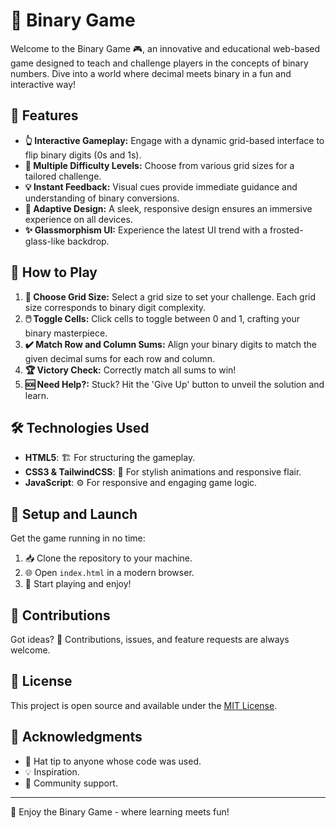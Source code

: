 # 🌟 Binary Game

Welcome to the Binary Game 🎮, an innovative and educational web-based game designed to teach and challenge players in the concepts of binary numbers. Dive into a world where decimal meets binary in a fun and interactive way!

## 🚀 Features

- **👆 Interactive Gameplay:** Engage with a dynamic grid-based interface to flip binary digits (0s and 1s).
- **🧠 Multiple Difficulty Levels:** Choose from various grid sizes for a tailored challenge.
- **💡 Instant Feedback:** Visual cues provide immediate guidance and understanding of binary conversions.
- **🎨 Adaptive Design:** A sleek, responsive design ensures an immersive experience on all devices.
- **✨ Glassmorphism UI:** Experience the latest UI trend with a frosted-glass-like backdrop.

## 🎲 How to Play

1. **🔢 Choose Grid Size:** Select a grid size to set your challenge. Each grid size corresponds to binary digit complexity.
2. **🖱️ Toggle Cells:** Click cells to toggle between 0 and 1, crafting your binary masterpiece.
3. **✔️ Match Row and Column Sums:** Align your binary digits to match the given decimal sums for each row and column.
4. **🏆 Victory Check:** Correctly match all sums to win!
5. **🆘 Need Help?:** Stuck? Hit the 'Give Up' button to unveil the solution and learn.

## 🛠️ Technologies Used

- **HTML5**: 🏗️ For structuring the gameplay.
- **CSS3 & TailwindCSS**: 🎨 For stylish animations and responsive flair.
- **JavaScript**: ⚙️ For responsive and engaging game logic.

## 🚀 Setup and Launch

Get the game running in no time:

1. 📥 Clone the repository to your machine.
2. 🌐 Open `index.html` in a modern browser.
3. 🎉 Start playing and enjoy!

## 🤝 Contributions

Got ideas? 🌟 Contributions, issues, and feature requests are always welcome.

## 📜 License

This project is open source and available under the [MIT License](LICENSE).

## 🙏 Acknowledgments

- 🎩 Hat tip to anyone whose code was used.
- 💡 Inspiration.
- 🌟 Community support.

---

💖 Enjoy the Binary Game - where learning meets fun!
